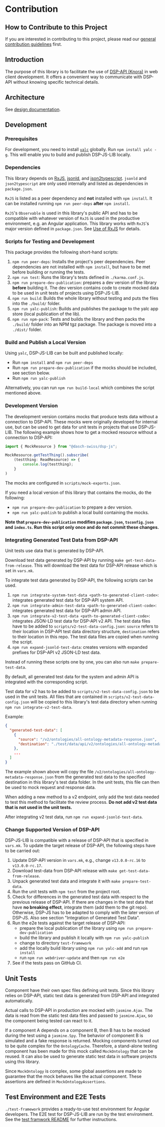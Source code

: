 # Contribution

## How to Contribute to this Project

If you are interested in contributing to this project,
please read our [general contribution guidelines](https://docs.dasch.swiss/developers/dsp/contribution/) first.

## Introduction

The purpose of this library is to facilitate the use of [DSP-API (Knora)](https://www.knora.org) in web client development. 
It offers a convenient way to communicate with DSP-API without knowing specific technical details.  

## Architecture
See [design documentation](design-documentation.md).

## Development

### Prerequisites

For development, you need to install [`yalc`](<https://www.npmjs.com/package/yalc>) globally. 
Run `npm install yalc -g`. This will enable you to build and publish DSP-JS-LIB locally.

### Dependencies

This library depends on [RxJS](https://www.npmjs.com/package/rxjs), [jsonld](https://www.npmjs.com/package/jsonld), and [json2typescript](https://www.npmjs.com/package/json2typescript).
`jsonld` and `json2typescript` are only used internally and listed as dependencies in `package.json`.

`RxJS` is listed as a peer dependency and **not** installed with `npm install`.
It can be installed running `npm run peer-deps` **after** `npm install`.

`RxJS`'s `Observable` is used in this library's public API
and has to be compatible with whatever version of `RxJS` is used in the productive environment, e.g. an Angular application.
This library works with `RxJS`'s major version defined in `package.json`. See [Use of RxJS](rxjs.md) for details.

### Scripts for Testing and Development

This package provides the following short-hand scripts:

1. `npm run peer-deps`: Installs the project's peer dependencies. Peer dependencies are not installed with `npm install`, but have to be met before building or running the tests.
1. `npm run test`: Runs the library's tests defined in `./karma.conf.js`.
1. `npm run prepare-dev-publication`: prepares a dev version of the library **before** building it. The dev version contains code to create mocked data to be used in unit tests of projects using DSP-JS-LIB.
1. `npm run build`: Builds the whole library without testing and puts the files into the `./build/` folder.
1. `npm run yalc-publish`: Builds and publishes the package to the yalc app store (local publication of the lib).
1. `npm run npm-pack`: Tests and builds the library and then packs the `./build/` folder into an NPM tgz package. The package is moved into a `./dist/` folder.

### Build and Publish a Local Version

Using `yalc`, DSP-JS-LIB can be built and published locally:
- Run `npm install` and `npm run peer-deps`
- Run `npm run prepare-dev-publication` if the mocks should be included, see section below.
- Run `npm run yalc-publish`

Alternatively, you can run `npm run build-local` which combines the script mentioned above.

### Development Version

The development version contains mocks that produce tests data without a connection to DSP-API.
These mocks were originally developed for internal use, but can be used to get data for unit tests in projects that use DSP-JS-LIB.
The following example shows how to get a mocked resource without a connection to DSP-API:

```ts
import { MockResource } from "@dasch-swiss/dsp-js";

MockResource.getTestThing().subscribe(
    (testthing: ReadResource) => {
        console.log(testthing);
    }
)
```

The mocks are configured in `scripts/mock-exports.json`.

If you need a local version of this library that contains the mocks, do the following:
   - `npm run prepare-dev-publication` to prepare a dev version.
   - `npm run yalc-publish` to publish a local build containing the mocks.
   
**Note that `prepare-dev-publication` modifies `package.json`, `tsconfig.json` and `index.ts`.
Run this script only once and do not commit these changes.**

### Integrating Generated Test Data from DSP-API

Unit tests use data that is generated by DSP-API.

Download test data generated by DSP-API by running `make get-test-data-from-release`.
This will download the test data for DSP-API release which is set in `vars.mk`.

To integrate test data generated by DSP-API, the following scripts can be used.

1. `npm run integrate-system-test-data <path-to-generated-client-code>`: integrates generated test data for DSP-API system API.
1. `npm run integrate-admin-test-data <path-to-generated-client-code>`: integrates generated test data for DSP-API admin API.
1. `npm run integrate-v2-test-data <path-to-generated-client-code>`: integrates JSON-LD test data for DSP-API v2 API.
The test data files have to be added to `scripts/v2-test-data-config.json`: `source` refers to their location in DSP-API test data directory structure,
`destination` refers to their location in this repo. The test data files are copied when running the script.
1. `npm run expand-jsonld-test-data`: creates versions with expanded prefixes for DSP-API v2 JSON-LD test data.

Instead of running these scripts one by one, you can also run `make prepare-test-data`.

By default, all generated test data for the system and admin API is integrated with the corresponding script.

Test data for v2 has to be added to `scripts/v2-test-data-config.json` to be used in the unit tests.
All files that are contained in `scripts/v2-test-data-config.json` will be copied to this library's test data directory when running `npm run integrate-v2-test-data`.

Example:

```json
{
  "generated-test-data": [
    {
      "source": "/v2/ontologies/all-ontology-metadata-response.json",
      "destination": "./test/data/api/v2/ontologies/all-ontology-metadata-response.json"
    },
    ...
  ]
}
```

The example shown above will copy the file `/v2/ontologies/all-ontology-metadata-response.json`
from the generated test data to the specified destination in this library's test data folder.
In the unit tests, this file can then be used to mock request and response data.

When adding a new method to a v2 endpoint, only add the test data needed to test this method to facilitate the review process.
**Do not add v2 test data that is not used in the unit tests.**

After integrating v2 test data, run `npm run expand-jsonld-test-data`.


### Change Supported Version of DSP-API

DSP-JS-LIB is compatible with a release of DSP-API that is specified in `vars.mk`.
To update the target release of DSP-API, the following steps have to be carried out:

1. Update DSP-API version in `vars.mk`, e.g., change `v13.0.0-rc.16` to `v13.0.0-rc.17`.
1. Download test-data from DSP-API release with `make get-test-data-from-release`.
1. Unpack generated test data and integrate it with `make prepare-test-data`.
1. Run the unit tests with `npm test` from the project root.
1. Check for differences in the generated test data with respect to the previous release of DSP-API.
   If there are changes in the test data that have **no breaking effect**, integrate them (add them to the git repo).
   Otherwise, DSP-JS has to be adapted to comply with the later version of DSP-JS. Also see section "Integration of Generated Test Data".
1. Run the e2e tests against the target release of DSP-API:
   - prepare the local publication of the library using `npm run prepare-dev-publication`
   - build the library and publish it locally with `npm run yalc-publish`
   - change to directory `test-framework`
   - add the locally build library using `npm run yalc-add` and run `npm install`
   - run `npm run webdriver-update` and then `npm run e2e`
1. See if the tests pass on GitHub CI.

## Unit Tests

Component have their own spec files defining unit tests.
Since this library relies on DSP-API,
static test data is generated from DSP-API and integrated automatically.

Actual calls to DSP-API in production are mocked with `jasmine.Ajax`.
The data is read from the static test data files and passed to `jasmine.Ajax`,
so the component being tested can react to it.

If a component A depends on a component B, then B has to be mocked during the test using a `jasmine.Spy`.
The behavior of component B is simulated and a fake response is returned.
Mocking components turned out to be quite complex for the `OntologyCache`. 
Therefore, a stand-alone testing component has been made for this mock called `MockOntology` that can be reused.
It can also be used to generate static test data in software projects using this library.

Since `MockOntology` is complex, some global assertions are made to guarantee that the mock behaves like the actual component.
These assertions are defined in `MockOntologyAssertions`.

## Test Environment and E2E Tests

`./test-framework` provides a ready-to-use test environment for Angular developers.
The E2E test for DSP-JS-LIB are run by the test environment.
See the [test framwork README](test-framework/README.md) for further instructions.


